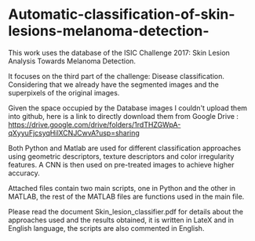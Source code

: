 # Automatic-classification-of-skin-lesions-melanoma-detection-

This work uses the database of the ISIC Challenge 2017: Skin Lesion Analysis Towards Melanoma Detection.

It focuses on the third part of the challenge: Disease classification. Considering that we already have the segmented images and the superpixels of the original images.

Given the space occupied by the Database images I couldn't upload them into github, here is a link to directly download them from Google Drive : https://drive.google.com/drive/folders/1rdTHZGWpA-qXyyuFjcsyqHilXCNJCwvA?usp=sharing

Both Python and Matlab are used for different classification approaches using geometric descriptors, texture descriptors and color irregularity features. A CNN is then used on pre-treated images to achieve higher accuracy.

Attached files contain two main scripts, one in Python and the other in MATLAB, the rest of the MATLAB files are functions used in the main file.

Please read the document Skin_lesion_classifier.pdf for details about the approaches used and the results obtained, it is written in LateX and in English language, the scripts are also commented in English.
